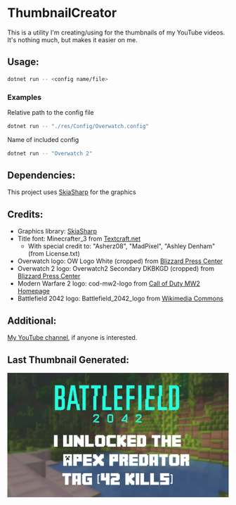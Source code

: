 # ThumbnailCreator

This is a utility I'm creating/using for the thumbnails of my YouTube videos. It's nothing much, but makes it easier on me.

## Usage:

```bash
dotnet run -- <config name/file>
```

### Examples

Relative path to the config file
```bash
dotnet run -- "./res/Config/Overwatch.config"
```

Name of included config
```bash
dotnet run -- "Overwatch 2"
```

## Dependencies:

This project uses [SkiaSharp](https://github.com/mono/SkiaSharp) for the graphics

## Credits:

- Graphics library: [SkiaSharp](https://github.com/mono/SkiaSharp)
- Title font: Minecrafter_3 from [Textcraft.net](https://textcraft.net/download-fonts.php)
  - With special credit to: "Asherz08", "MadPixel", "Ashley Denham" (from License.txt)
- Overwatch logo: OW Logo White (cropped) from [Blizzard Press Center](https://blizzard.gamespress.com/Overwatch#?tab=logos)
- Overwatch 2 logo: Overwatch2 Secondary DKBKGD (cropped) from [Blizzard Press Center](https://blizzard.gamespress.com/overwatch-2#?tab=logos-3)
- Modern Warfare 2 logo: cod-mw2-logo from [Call of Duty MW2 Homepage](https://www.callofduty.com/modernwarfare2)
- Battlefield 2042 logo: Battlefield_2042_logo from [Wikimedia Commons](https://commons.wikimedia.org/wiki/File:Battlefield_2042_logo.svg)

## Additional:

[My YouTube channel](https://www.youtube.com/channel/UCk0Tq0W_gcEtZV-9xg9zm2Q/), if anyone is interested.

## Last Thumbnail Generated:

![Last Thumbnail](LastThumbnail.png)
